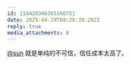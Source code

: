 ```yaml
---
id: 114420306365166751
date: 2025-04-29T08:28:39.292Z
reply: true
media_attachments: 0
---
```


[@sun](https://jiong.us/@sun) 就是单纯的不可信，信任成本太高了。

